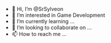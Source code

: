 - 👋 Hi, I’m @SrSylveon
- 👀 I’m interested in Game Development
- 🌱 I’m currently learning ...
- 💞️ I’m looking to collaborate on ...
- 📫 How to reach me ...

<!---
SrSylveon/SrSylveon is a ✨ special ✨ repository because its `README.md` (this file) appears on your GitHub profile.
You can click the Preview link to take a look at your changes.
--->
